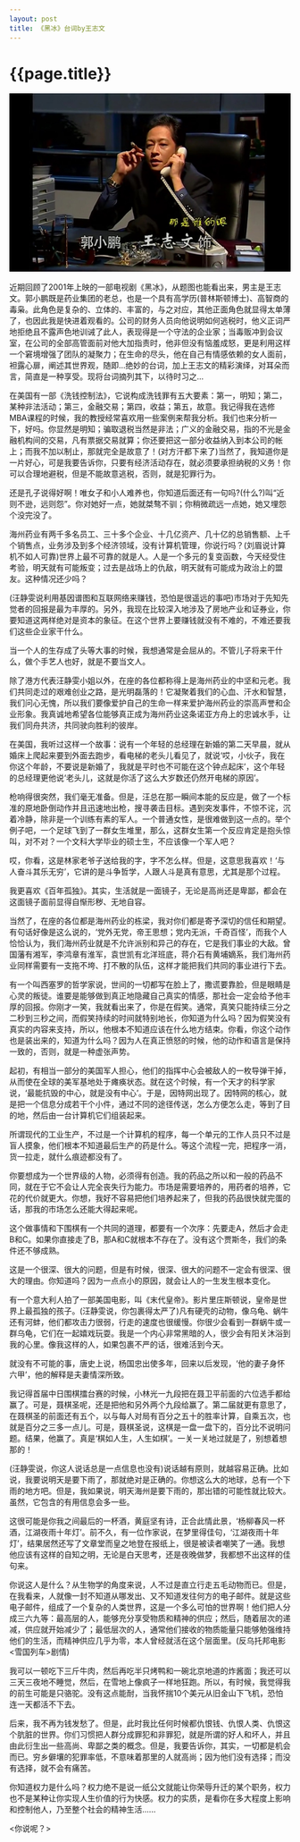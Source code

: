 ```yaml
---
layout: post
title: 《黑冰》台词by王志文
---
```

{{page.title}}
==============================
<img src="/images/posts/2020-04-26/Wang_Zhiwen.jpeg">

近期回顾了2001年上映的一部电视剧《黑冰》，从题图也能看出来，男主是王志文。郭小鹏既是药业集团的老总，也是一个具有高学历(普林斯顿博士)、高智商的毒枭。此角色是复杂的、立体的、丰富的，与之对应，其他正面角色就显得太单薄了，也因此我是快进着观看的。公司的财务人员向他说明如何逃税时，他义正词严地拒绝且不露声色地训诫了此人，表现得是一个守法的企业家；当毒贩冲到会议室，在公司的全部高管面前对他大加指责时，他非但没有恼羞成怒，更是利用这样一个窘境增强了团队的凝聚力；在生命的尽头，他在自己有情感依赖的女人面前，袒露心扉，阐述其世界观，随即...绝妙的台词，加上王志文的精彩演绎，对耳朵而言，简直是一种享受。现将台词摘列其下，以待时习之...

在美国有一部《洗钱控制法》，它说构成洗钱罪有五大要素：第一，明知；第二，某种非法活动；第三，金融交易；第四，收益；第五，故意。我记得我在选修MBA课程的时候，我的教授经常喜欢用一些案例来帮我分析。我们也来分析一下，好吗。你显然是明知；骗取退税当然是非法；广义的金融交易，指的不光是金融机构间的交易，凡有票据交易就算；你还要把这一部分收益纳入到本公司的帐上；而我不加以制止，那就完全是故意了！(对方汗都下来了)当然了，我知道你是一片好心，可是我要告诉你，只要有经济活动存在，就必须要承担纳税的义务！你可以合理地避税，但是不能故意逃税，否则，就是犯罪行为。

还是孔子说得好啊！唯女子和小人难养也，你知道后面还有一句吗?(什么?)叫“近则不逊，远则怨”。你对她好一点，她就桀骜不驯；你稍微疏远一点她，她又埋怨个没完没了。

海州药业有两千多名员工、三十多个企业、十几亿资产、几十亿的总销售额、上千个销售点，业务涉及到多个经济领域，没有计算机管理，你说行吗？(刘眉说计算机不如人可靠)世界上最不可靠的就是人。人是一个多元的复变函数，今天经受住考验，明天就有可能叛变；过去是战场上的仇敌，明天就有可能成为政治上的盟友。这种情况还少吗？

(汪静雯说利用基因谱图和互联网络来赚钱，恐怕是很遥远的事吧)市场对于先知先觉者的回报是最为丰厚的。另外，我现在比较深入地涉及了房地产业和证券业，你要知道这两样绝对是资本的象征。在这个世界上要赚钱就没有不难的，不难还要我们这些企业家干什么。

当一个人的生存成了头等大事的时候，我想通常是会屈从的。不管儿子将来干什么，做个手艺人也好，就是不要当文人。

除了港方代表汪静雯小姐以外，在座的各位都称得上是海州药业的中坚和元老。我们共同走过的艰难创业之路，是光明磊落的！它凝聚着我们的心血、汗水和智慧，我们问心无愧，所以我们要像爱护自己的生命一样来爱护海州药业的崇高声誉和企业形象。我真诚地希望各位能够真正成为海州药业这条诺亚方舟上的忠诚水手，让我们同舟共济，共同驶向胜利的彼岸。

在美国，我听过这样一个故事：说有一个年轻的总经理在新婚的第二天早晨，就从婚床上爬起来要到外面去跑步，看电梯的老头儿看见了，就说‘哎，小伙子，我在你这个年龄，不要说是新婚了，我就是平时也不可能在这个钟点起床’，这个年轻的总经理更他说‘老头儿，这就是你活了这么大岁数还仍然开电梯的原因’。

枪响得很突然，我们毫无准备。但是，汪总在那一瞬间本能的反应是，做了一个标准的原地卧倒动作并且迅速地出枪，搜寻袭击目标。遇到突发事件，不惊不诧，沉着冷静，除非是一个训练有素的军人。一个普通女性，是很难做到这一点的。举个例子吧，一个足球飞到了一群女生堆里，那么，这群女生第一个反应肯定是抱头惊叫，对不对？一个文科大学毕业的硕士生，不应该像一个军人吧？

哎，你看，这是林家老爷子送给我的字，字不怎么样。但是，这意思我喜欢！‘与人奋斗其乐无穷’，它讲的是斗争哲学，人跟人斗是真有意思，尤其是那个过程。

我更喜欢《百年孤独》。其实，生活就是一面镜子，无论是高尚还是卑鄙，都会在这面镜子面前显得自惭形秽、无地自容。

当然了，在座的各位都是海州药业的栋梁，我对你们都是寄予深切的信任和期望。有句话好像是这么说的，‘党外无党，帝王思想；党内无派，千奇百怪’，而我个人恰恰认为，我们海州药业就是不允许派别和异己的存在，它是我们事业的大敌。曾国藩有湘军，李鸿章有淮军，袁世凯有北洋班底，蒋介石有黄埔嫡系，我们海州药业同样需要有一支拖不垮、打不散的队伍，这样才能把我们共同的事业进行下去。

有一个叫西塞罗的哲学家说，世间的一切都写在脸上了，撒谎要靠脸，但是眼睛是心灵的叛徒。谁要是能够做到真正地隐藏自己真实的情感，那社会一定会给予他丰厚的回报。你刚才一笑，我就看出来了，你是在假笑。通常，真笑只能持续三分之二秒到三秒之间，而假笑持续的时间就特别地长，你知道为什么吗？因为假笑没有真实的内容来支持，所以，他根本不知道应该在什么地方结束。你看，你这个动作也是装出来的，知道为什么吗？因为人在真正愤怒的时候，他的动作和语言是保持一致的，否则，就是一种虚张声势。

起初，有相当一部分的美国军人担心，他们的指挥中心会被敌人的一枚导弹干掉，从而使在全球的美军基地处于瘫痪状态。就在这个时候，有一个天才的科学家说，‘最能抗毁的中心，就是没有中心’。于是，因特网出现了。因特网的核心，就是把一个信息分成若干个小件，通过不同的途径传送，怎么方便怎么走，等到了目的地，然后由一台计算机它们组装起来。

所谓现代的工业生产，不过是一个计算机的程序，每一个单元的工作人员只不过是盲人摸象，他们根本不知道最后生产的药是什么。等这个流程一完，把程序一消，货一拉走，就什么痕迹都没有了。

你要想成为一个世界级的人物，必须得有创造。我的药品之所以和一般的药品不同，就在于它不会让人完全丧失行为能力。市场是需要培养的，用药者的培养，它花的代价就更大。你想，我好不容易把他们培养起来了，但我的药品很快就完蛋的话，那我的市场怎么还能大得起来呢。

这个做事情和下围棋有一个共同的道理，都要有一个次序：先要走A，然后才会走B和C。如果你直接走了B，那A和C就根本不存在了。没有这个贾斯冬，我们的条件还不够成熟。

这是一个很深、很大的问题，但是有时候，很深、很大的问题不一定会有很深、很大的理由。你知道吗？因为一点点小的原因，就会让人的一生发生根本变化。

有一个意大利人拍了一部美国电影，叫《末代皇帝》。影片里庄斯顿说，皇帝是世界上最孤独的孩子。(汪静雯说，你包裹得太严了)凡有硬壳的动物，像乌龟、蜗牛还有河蚌，他们都攻击力很弱，行走的速度也很缓慢。你很少会看到一群蜗牛或一群乌龟，它们在一起嬉戏玩耍。我是一个内心非常黑暗的人，很少会有阳关沐浴到我的心里。像我这样的人，如果包裹不严的话，很难活到今天。

就没有不可能的事，唐史上说，杨国忠出使多年，回来以后发现，‘他的妻子身怀六甲’，他的解释是夫妻情深所致。

我记得首届中日围棋擂台赛的时候，小林光一九段把在聂卫平前面的六位选手都给赢了。可是，聂棋圣呢，还是把他和另外两个九段给赢了。第二届就更有意思了，在聂棋圣的前面还有五个，以与每人对局有百分之五十的胜率计算，自乘五次，也就是百分之三多一点儿。可是，聂棋圣说，这棋是一盘一盘下的，百分比不说明问题。结果，他赢了。真是‘棋如人生，人生如棋’。一关一关地过就是了，别想着想那的！

(汪静雯说，你这人说话总是一点信息也没有)说话越有原则，就越容易正确。比如说，我要说明天是要下雨了，那就绝对是正确的。你想这么大的地球，总有一个下雨的地方吧。但是，我如果说，明天海州是要下雨的，那出错的可能性就比较大。虽然，它包含的有用信息会多一些。

这很可能是你我之间最后的一杯酒，黄庭坚有诗，正合此情此景，‘杨柳春风一杯酒，江湖夜雨十年灯’。前不久，有一位作家说，在梦里得佳句，‘江湖夜雨十年灯’，结果居然还写了文章堂而皇之地登在报纸上，很是被读者嘲笑了一通。我想他应该有这样的自知之明，无论是白天思考，还是夜晚做梦，我都想不出这样的佳句来。

你说这人是什么？从生物学的角度来说，人不过是直立行走五毛动物而已。但是，在我看来，人就像一封不知道从哪发出、又不知道发往何方的电子邮件。就是这些电子邮件，组成了一个复杂的人类世界，这是一个多么可怕的世界啊！他们把人分成三六九等：最高层的人，能够充分享受物质和精神的供应；然后，随着层次的递减，供应就开始减少了；最低层次的人，通常他们接收的物质能量只能够勉强维持他们的生活，而精神供应几乎为零，本人曾经就活在这个层面里。(反乌托邦电影<雪国列车>剧情)

我可以一顿吃下三斤牛肉，然后再吃半只烤鸭和一碗北京地道的炸酱面；我还可以三天三夜地不睡觉，然后，在雪地上像疯子一样地狂跑。所以，有时候，我觉得我的前生可能是只骆驼。没有这点能耐，当我怀揣10个美元从旧金山下飞机，恐怕连一天都活不下去。

后来，我不再为钱发愁了。但是，此时我比任何时候都仇恨钱、仇恨人类、仇恨这个肮脏的世界。你们习惯把人群分成罪犯和非罪犯，就是所谓的好人和坏人，并且由此衍生出一些高尚、卑鄙之类的概念。但是，我要告诉你，其实，一切都是机会而已。穷乡僻壤的犯罪率低，不意味着那里的人就高尚；因为他们没有选择；而没有选择，就不会有痛苦。

你知道权力是什么吗？权力绝不是说一纸公文就能让你荣辱升迁的某个职务，权力也不是某种让你实现人生价值的行为快感。权力的实质，是看你在多大程度上影响和控制他人，乃至整个社会的精神生活......

<你说呢？>
